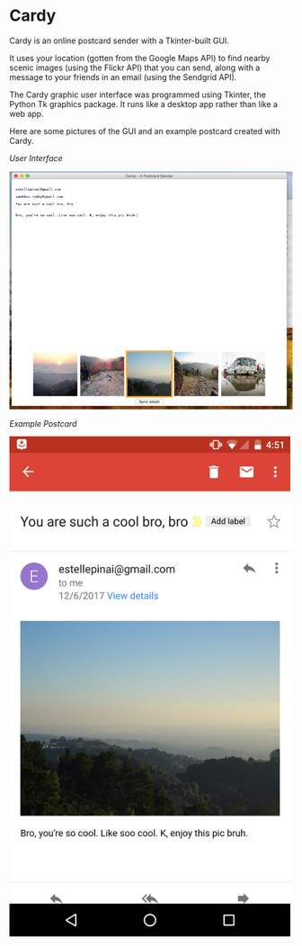 # Cardy
Cardy is an online postcard sender with a Tkinter-built GUI.

It uses your location (gotten from the Google Maps API) to find nearby scenic images (using the Flickr API) that you can send, along with a message to your friends in an email (using the Sendgrid API). 

The Cardy graphic user interface was programmed using Tkinter, the Python Tk graphics package. It runs like a desktop app rather than like a web app.

Here are some pictures of the GUI and an example postcard created with Cardy.

*User Interface*


<img src="cardyGUI.png" width="1200">


*Example Postcard*


<img src="cardyemail.png" width="500">
